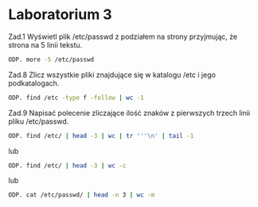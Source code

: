 # Laboratorium 3
Zad.1 Wyświetl plik /etc/passwd z podziałem na strony przyjmując, że strona na 5 linii tekstu.

```sh
ODP. more -5 /etc/passwd
```

Zad.8 Zlicz wszystkie pliki znajdujące się w katalogu /etc i jego podkatalogach. 

```sh
ODP. find /etc -type f -follow | wc -1
```

Zad.9 Napisać polecenie zliczające ilość znaków z pierwszych trzech linii pliku /etc/passwd.

```sh
ODP. find /etc/ | head -3 | wc | tr '''\n' | tail -1
```
lub
```sh
ODP. find /etc/ | head -3 | wc -c
```
lub
```sh
ODP. cat /etc/passwd/ | head -n 3 | wc -m
```